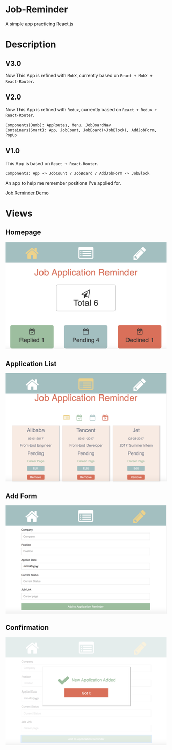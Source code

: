 # Job-Reminder
A simple app practicing React.js

# Description

## V3.0
Now This App is refined with ```MobX```, currently based on ```React + MobX + React-Router```.

## V2.0    
Now This App is refined with ```Redux```, currently based on ```React + Redux + React-Router```.

```
Components(Dumb): AppRoutes, Menu, JobBoardNav
Containers(Smart): App, JobCount, JobBoard(>JobBlock), AddJobForm, PopUp
```

## V1.0    
This App is based on ```React + React-Router```.<br />
```
Components: App -> JobCount / JobBoard / AddJobForm -> JobBlock
```
An app to help me remember positions I've applied for.<br />

[Job Reminder Demo](https://robbyvan.github.io/Job-Reminder/dist/#/)

# Views
## Homepage
![](./screenshots/homepage.jpeg)

## Application List
![](./screenshots/list.jpeg)

## Add Form
![](./screenshots/add.jpeg)

## Confirmation
![](./screenshots/confirm.jpeg)
